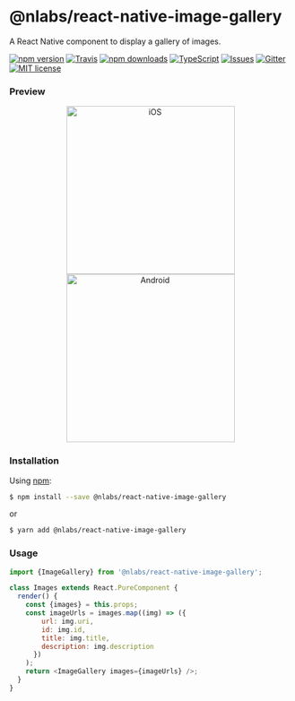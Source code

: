 # @nlabs/react-native-image-gallery

A React Native component to display a gallery of images.

[![npm version](https://img.shields.io/npm/v/arkhamjs.svg?style=flat-square)](https://www.npmjs.com/package/arkhamjs)
[![Travis](https://img.shields.io/travis/nitrogenlabs/arkhamjs.svg?style=flat-square)](https://travis-ci.org/nitrogenlabs/arkhamjs)
[![npm downloads](https://img.shields.io/npm/dm/arkhamjs.svg?style=flat-square)](https://www.npmjs.com/package/arkhamjs)
[![TypeScript](https://badges.frapsoft.com/typescript/version/typescript-next.svg?v=101)](https://github.com/ellerbrock/typescript-badges/)
[![Issues](http://img.shields.io/github/issues/nitrogenlabs/arkhamjs.svg?style=flat-square)](https://github.com/nitrogenlabs/arkhamjs/issues)
[![Gitter](https://img.shields.io/gitter/room/NitrgenLabs/arkhamjs.svg?style=flat-square)](https://gitter.im/NitrogenLabs/arkhamjs)
[![MIT license](http://img.shields.io/badge/license-MIT-brightgreen.svg?style=flat-square)](http://opensource.org/licenses/MIT)

### Preview

<p align="center">
<img src="https://raw.githubusercontent.com/wiki/InterfaceKit/react-native-interactive-image-gallery/ios.gif" alt="iOS" width="300" />
<img src="https://raw.githubusercontent.com/wiki/InterfaceKit/react-native-interactive-image-gallery/android.gif" alt="Android" width="300" />
</p>

### Installation

Using [npm](https://www.npmjs.com/):
```bash
$ npm install --save @nlabs/react-native-image-gallery
```
or
```bash
$ yarn add @nlabs/react-native-image-gallery
```

### Usage

```javascript
import {ImageGallery} from '@nlabs/react-native-image-gallery';

class Images extends React.PureComponent {
  render() {
    const {images} = this.props;
    const imageUrls = images.map((img) => ({
        url: img.uri,
        id: img.id,
        title: img.title,
        description: img.description
      })
    );
    return <ImageGallery images={imageUrls} />;
  }
}
```
